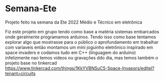 # Semana-Ete

Projeto feito na semana da Ete 2022 Médio e Técnico em eletrônica

Fiz este projeto em grupo tendo como base a matéria sistemas embarcados onde geralmente programamos arduinos. Tendo isso como base tentamos explorar algo que mostrasse para o público o aprofundamento em trabalhar com variaveis então montamos um mini joguinho eletrônico inspirado em space invaders e codamos tudo em C++ (linguagem do arduino) infelizmente nao temos videos ou gravações ddo dia, mas temos também o projeto base no tinkercad https://www.tinkercad.com/things/1KkYVBNSuC5-Space-Invasors/editel?tenant=circuits
